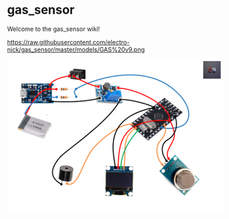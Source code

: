 # gas_sensor

Welcome to the gas_sensor wiki!

https://raw.githubusercontent.com/electro-nick/gas_sensor/master/models/GAS%20v9.png

![cheme](https://raw.githubusercontent.com/electro-nick/gas_sensor/master/Схемма.png)
